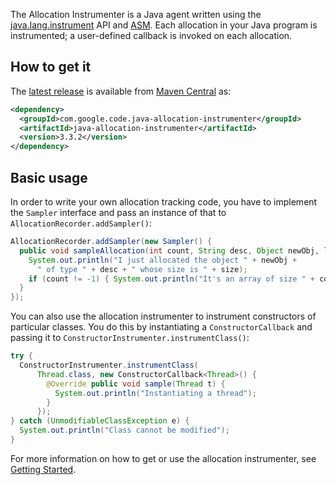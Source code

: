 The Allocation Instrumenter is a Java agent written using the [java.lang.instrument][] API and
[ASM][]. Each allocation in your Java program is instrumented; a user-defined callback is invoked
on each allocation.

## How to get it

The [latest release][] is available from [Maven Central][] as:

```xml
<dependency>
  <groupId>com.google.code.java-allocation-instrumenter</groupId>
  <artifactId>java-allocation-instrumenter</artifactId>
  <version>3.3.2</version>
</dependency>
```

## Basic usage

In order to write your own allocation tracking code, you have to implement the `Sampler` interface
and pass an instance of that to `AllocationRecorder.addSampler()`:

```java
AllocationRecorder.addSampler(new Sampler() {
  public void sampleAllocation(int count, String desc, Object newObj, long size) {
    System.out.println("I just allocated the object " + newObj +
      " of type " + desc + " whose size is " + size);
    if (count != -1) { System.out.println("It's an array of size " + count); }
  }
});
```

You can also use the allocation instrumenter to instrument constructors of particular classes.
You do this by instantiating a `ConstructorCallback` and passing it to
`ConstructorInstrumenter.instrumentClass()`:

```java
try {
  ConstructorInstrumenter.instrumentClass(
      Thread.class, new ConstructorCallback<Thread>() {
        @Override public void sample(Thread t) {
          System.out.println("Instantiating a thread");
        }
      });
} catch (UnmodifiableClassException e) {
  System.out.println("Class cannot be modified");
}
```

For more information on how to get or use the allocation instrumenter, see [Getting Started][].

[java.lang.instrument]: http://java.sun.com/javase/6/docs/api/java/lang/instrument/package-summary.html
[ASM]: http://asm.ow2.org/
[latest release]: https://github.com/google/allocation-instrumenter/releases/tag/java-allocation-instrumenter-3.3.2
[Maven Central]: http://search.maven.org/#artifactdetails%7Ccom.google.code.java-allocation-instrumenter%7Cjava-allocation-instrumenter%7C3.3.2%7Cjar
[Getting Started]: https://github.com/google/allocation-instrumenter/wiki
